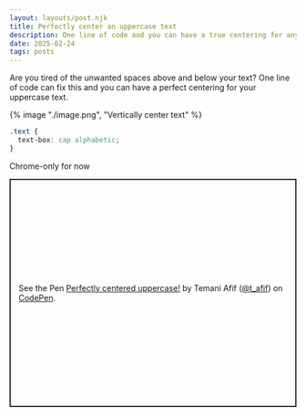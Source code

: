 ```yaml
---
layout: layouts/post.njk
title: Perfectly center an uppercase text
description: One line of code and you can have a true centering for any uppercase text
date: 2025-02-24
tags: posts
---
```


Are you tired of the unwanted spaces above and below your text? One line of code can fix this and you can have a perfect centering for your uppercase text.

{% image "./image.png", "Vertically center text" %}

```css
.text {
  text-box: cap alphabetic;
}
```

Chrome-only for now

<p class="codepen" data-height="400" data-default-tab="result" data-slug-hash="WbNxPzq" data-pen-title="Perfectly centered uppercase!" data-preview="true" data-user="t_afif" style="height: 400px; box-sizing: border-box; display: flex; align-items: center; justify-content: center; border: 2px solid; margin: 1em 0; padding: 1em;">
  <span>See the Pen <a href="https://codepen.io/t_afif/pen/WbNxPzq">
  Perfectly centered uppercase!</a> by Temani Afif (<a href="https://codepen.io/t_afif">@t_afif</a>)
  on <a href="https://codepen.io">CodePen</a>.</span>
</p>
<script async src="https://public.codepenassets.com/embed/index.js"></script>
